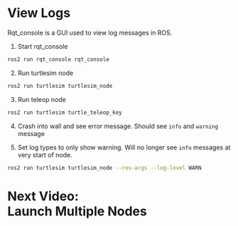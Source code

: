 # View Logs 
Rqt_console is a GUI used to view log messages in ROS. 

1. Start rqt_console
```bash
ros2 run rqt_console rqt_console 
```

2. Run turtlesim node 
```bash
ros2 run turtlesim turtlesim_node
```

3. Run teleop node 
```bash
ros2 run turtlesim turtle_teleop_key
```

4. Crash into wall and see error message. Should see `info` and `warning` message 

5. Set log types to only show warning. Will no longer see `info` messages at very start of node. 
```bash
ros2 run turtlesim turtlesim_node --ros-args --log-level WARN
```

# Next Video:<br>Launch Multiple Nodes 

